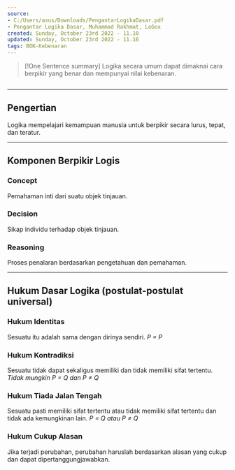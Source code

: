 ```yaml
---
source:
- C:/Users/asus/Downloads/PengantarLogikaDasar.pdf
- Pengantar Logika Dasar, Muhammad Rakhmat, LoGox 
created: Sunday, October 23rd 2022 - 11.10
updated: Sunday, October 23rd 2022 - 11.16
tags: BOK-Kebenaran
---
```


>[!One Sentence summary]
>Logika secara umum dapat dimaknai cara berpikir yang benar dan mempunyai nilai kebenaran.
```toc
```
---
Pengertian
---
Logika mempelajari kemampuan manusia untuk berpikir secara lurus, tepat, dan teratur.    

---
Komponen Berpikir Logis
---

### Concept
Pemahaman inti dari suatu objek tinjauan.

### Decision
Sikap individu terhadap objek tinjauan.

### Reasoning
Proses penalaran berdasarkan pengetahuan dan pemahaman.

---
Hukum Dasar Logika (postulat-postulat universal)
---

### Hukum Identitas
Sesuatu itu adalah sama dengan dirinya sendiri.
*P $=$ P*

### Hukum Kontradiksi
Sesuatu tidak dapat sekaligus memiliki dan tidak memiliki sifat tertentu.
*Tidak mungkin P $=$ Q dan P $\ne$ Q*

### Hukum Tiada Jalan Tengah
Sesuatu pasti memiliki sifat tertentu atau tidak memiliki sifat tertentu dan tidak ada kemungkinan lain.
*P $=$ Q atau P $\ne$ Q*

### Hukum Cukup Alasan
Jika terjadi perubahan, perubahan haruslah berdasarkan alasan yang cukup dan dapat dipertanggungjawabkan.